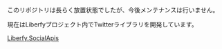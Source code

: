 このリポジトリは長らく放置状態でしたが、今後メンテナンスは行いません。

現在はLiberfyプロジェクト内でTwitterライブラリを開発しています。

[Liberfy.SocialApis](https://github.com/atst1996/Liberfy/tree/master/SocialApis)

